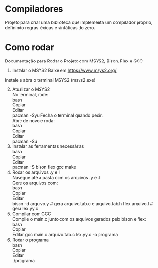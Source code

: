 # Compiladores
Projeto para criar uma biblioteca que implementa um compilador próprio, definindo regras léxicas e sintáticas do zero.
# Como rodar
Documentação para Rodar o Projeto com MSYS2, Bison, Flex e GCC
1. Instalar o MSYS2
Baixe em https://www.msys2.org/

Instale e abra o terminal MSYS2 (msys2.exe)

2. Atualizar o MSYS2  
No terminal, rode:  
bash  
Copiar  
Editar  
  pacman -Syu
Fecha o terminal quando pedir.  
Abre de novo e roda:  
bash  
Copiar    
Editar  
pacman -Su  
3. Instalar as ferramentas necessárias  
bash  
Copiar  
Editar  
  pacman -S bison flex gcc make
4. Rodar os arquivos .y e .l  
Navegue até a pasta com os arquivos .y e .l  
Gere os arquivos com:  
bash  
Copiar  
Editar  
  bison -d arquivo.y    # gera arquivo.tab.c e arquivo.tab.h
  flex arquivo.l        # gera lex.yy.c
5. Compilar com GCC  
Compile o main.c junto com os arquivos gerados pelo bison e flex:  
bash  
Copiar  
Editar
gcc main.c arquivo.tab.c lex.yy.c -o programa  
7. Rodar o programa  
bash  
Copiar  
Editar  
./programa  
